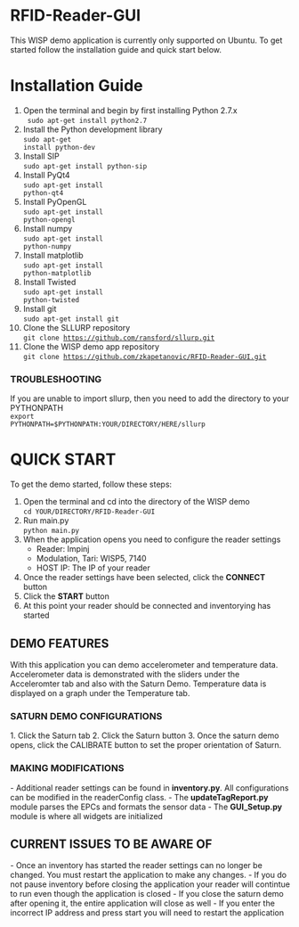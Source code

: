 RFID-Reader-GUI
===============

This WISP demo application is currently only supported on Ubuntu. To get started follow the installation guide and quick start below.

<h1>Installation Guide</h1>

1. Open the terminal and begin by first installing Python 2.7.x <br/>
     <code> sudo apt-get install python2.7</code>
2. Install the Python development library <br/>
      <code>sudo apt-get install python-dev</code>
3. Install SIP <br/>
      <code>sudo apt-get install python-sip</code>
4. Install PyQt4 <br/>
      <code>sudo apt-get install python-qt4</code>
5. Install PyOpenGL <br/>
      <code>sudo apt-get install python-opengl</code>
6. Install numpy <br/>
     <code>sudo apt-get install python-numpy</code>
7. Install matplotlib <br/>
      <code>sudo apt-get install python-matplotlib</code>
8. Install Twisted <br/>
      <code>sudo apt-get install python-twisted</code>
9. Install git <br/>
      <code>sudo apt-get install git</code>
10. Clone the SLLURP repository <br/>
      <code>git clone https://github.com/ransford/sllurp.git</code>
11. Clone the WISP demo app repository <br/>
     <code>git clone https://github.com/zkapetanovic/RFID-Reader-GUI.git</code>

<h3>TROUBLESHOOTING</h3>

If you are unable to import sllurp, then you need to add the directory to your PYTHONPATH <br/>
      <code>export PYTHONPATH=$PYTHONPATH:YOUR/DIRECTORY/HERE/sllurp</code>

<h1>QUICK START</h1>
To get the demo started, follow these steps:

1. Open the terminal and cd into the directory of the WISP demo <br/>
      <code>cd YOUR/DIRECTORY/RFID-Reader-GUI</code>
2. Run main.py <br/>
      <code>python main.py</code>
3. When the application opens you need to configure the reader settings <br/>
      - Reader: Impinj
      - Modulation, Tari: WISP5, 7140
      - HOST IP: The IP of your reader
4. Once the reader settings have been selected, click the <b>CONNECT</b> button
5. Click the <b>START</b> button
6. At this point your reader should be connected and inventorying has started

<h2>DEMO FEATURES</h2>
With this application you can demo accelerometer and temperature data. Accelerometer data is demonstrated with the sliders under the Acceleromter tab and also with the Saturn Demo. Temperature data is displayed on a graph under the Temperature tab. 

<h3>SATURN DEMO CONFIGURATIONS</h3>
1. Click the Saturn tab
2. Click the Saturn button
3. Once the saturn demo opens, click the CALIBRATE button to set the proper orientation of Saturn.

<h3>MAKING MODIFICATIONS</h3>
- Additional reader settings can be found in <b>inventory.py</b>. All configurations can be modified in the readerConfig class.
- The <b>updateTagReport.py</b> module parses the EPCs and formats the sensor data
- The <b>GUI_Setup.py</b> module is where all widgets are initialized

<h2>CURRENT ISSUES TO BE AWARE OF</h2>
- Once an inventory has started the reader settings can no longer be changed. You must restart the application to make any changes.
- If you do not pause inventory before closing the application your reader will contintue to run even though the application is closed
- If you close the saturn demo after opening it, the entire application will close as well
- If you enter the incorrect IP address and press start you will need to restart the application

